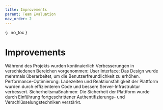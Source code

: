 ```yaml
---
title: Improvements
parent: Team Evaluation
nav_order: 2
---
```



{: .no_toc }
# Improvements

Während des Projekts wurden kontinuierlich Verbesserungen in verschiedenen Bereichen vorgenommen:
User Interface: Das Design wurde mehrmals überarbeitet, um die Benutzerfreundlichkeit zu erhöhen. Performance-Optimierung: Ladezeiten und Reaktionsfähigkeit der Plattform wurden durch effizienteren Code und bessere Server-Infrastruktur verbessert. Sicherheitsmaßnahmen: Die Sicherheit der Plattform wurde durch Einführung fortgeschrittener Authentifizierungs- und Verschlüsselungstechniken verstärkt.
